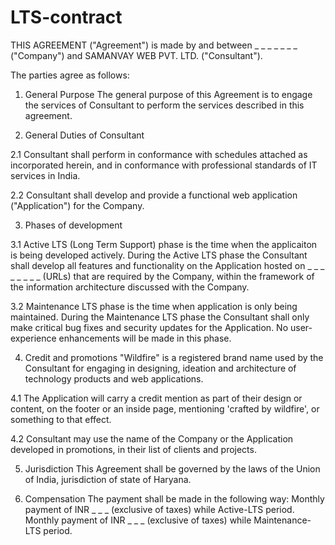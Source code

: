 # LTS-contract

THIS AGREEMENT ("Agreement") is made by and between _ _ _ _ _ _ _ ("Company") and SAMANVAY WEB PVT. LTD. ("Consultant").

The parties agree as follows:

1. General Purpose
The general purpose of this Agreement is to engage the services of Consultant to perform the services described in this agreement.

2. General Duties of Consultant

2.1 Consultant shall perform in conformance with schedules attached as incorporated herein, and in conformance with professional standards of IT services in India.

2.2 Consultant shall develop and provide a functional web application ("Application") for the Company.

3. Phases of development

3.1 Active LTS (Long Term Support) phase is the time when the applicaiton is being developed actively. During the Active LTS phase the Consultant shall develop all features and functionality on the Application hosted on _ _ _ _ _ _ _ _ (URLs) that are required by the Company, within the framework of the information architecture discussed with the Company.

3.2 Maintenance LTS phase is the time when application is only being maintained. During the Maintenance LTS phase the Consultant shall only make critical bug fixes and security updates for the Application. No user-experience enhancements will be made in this phase.

4. Credit and promotions
"Wildfire" is a registered brand name used by the Consultant for engaging in designing, ideation and architecture of technology products and web applications.

4.1 The Application will carry a credit mention as part of their design or content, on the footer or an inside page, mentioning 'crafted by wildfire', or something to that effect.

4.2 Consultant may use the name of the Company or the Application developed in promotions, in their list of clients and projects.

5. Jurisdiction
This Agreement shall be governed by the laws of the Union of India, jurisdiction of state of Haryana.

6. Compensation
The payment shall be made in the following way:
Monthly payment of INR _ _ _ (exclusive of taxes) while Active-LTS period.
Monthly payment of INR _ _ _ (exclusive of taxes) while Maintenance-LTS period.